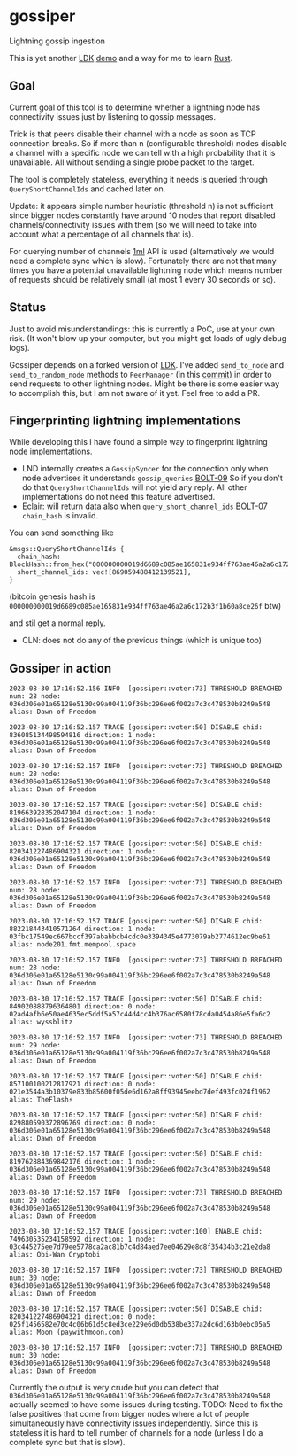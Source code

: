 # gossiper
Lightning gossip ingestion

This is yet another [LDK](https://lightningdevkit.org/) [demo](https://github.com/lightningdevkit/ldk-sample) and a way for me to learn [Rust](https://www.rust-lang.org/).

## Goal

Current goal of this tool is to determine whether a lightning node has connectivity issues just by listening to gossip messages. 

Trick is that peers disable their channel with a node as soon as TCP connection breaks. So if more than n (configurable threshold) nodes disable a channel with a specific node we can tell with a high probability that it is unavailable.
All without sending a single probe packet to the target.

The tool is completely stateless, everything it needs is queried through `QueryShortChannelIds` and cached later on. 

Update: it appears simple number heuristic (threshold n) is not sufficient since bigger nodes constantly have around 10 nodes that report disabled channels/connectivity issues with them (so we will need to take into account what a percentage of all channels that is).

For querying number of channels [1ml](https://1ml.com/) API is used (alternatively we would need a complete sync which is slow). Fortunately there are not that many times you have a potential unavailable lightning node which means number of requests should be relatively small (at most 1 every 30 seconds or so).

## Status

Just to avoid misunderstandings: this is currently a PoC, use at your own risk. (It won't blow up your computer, but you might get loads of ugly debug logs).

Gossiper depends on a forked version of [LDK](https://github.com/fiksn/rust-lightning). I've added `send_to_node` and `send_to_random_node` methods to `PeerManager` (in this [commit](https://github.com/lightningdevkit/rust-lightning/commit/c6dbecaf24661df2b12ceb9fd2ec04937250c7eb)) in order to send requests to other lightning nodes. Might be there is some easier way to accomplish this, but I am not aware of it yet. Feel free to add a PR.

## Fingerprinting lightning implementations

While developing this I have found a simple way to fingerprint lightning node implementations.

* LND internally creates a `GossipSyncer` for the connection only when node advertises it understands `gossip_queries` [BOLT-09](https://github.com/lightning/bolts/blob/master/09-features.md)
  So if you don't do that `QueryShortChannelIds` will not yield any reply. All other implementations do not need this feature advertised.
* Eclair: will return data also when `query_short_channel_ids` [BOLT-07](https://github.com/lightning/bolts/blob/master/07-routing-gossip.md) `chain_hash` is invalid.

You can send something like
```
&msgs::QueryShortChannelIds {
  chain_hash: BlockHash::from_hex("000000000019d6689c085ae165831e934ff763ae46a2a6c172b3f1b60a8ce27f"),
  short_channel_ids: vec![869059488412139521],
}
``` 
(bitcoin genesis hash is `000000000019d6689c085ae165831e934ff763ae46a2a6c172b3f1b60a8ce26f` btw)

and stil get a normal reply.

* CLN: does not do any of the previous things (which is unique too)

## Gossiper in action

```
2023-08-30 17:16:52.156 INFO  [gossiper::voter:73] THRESHOLD BREACHED num: 28 node: 036d306e01a65128e5130c99a004119f36bc296ee6f002a7c3c478530b8249a548 alias: Dawn of Freedom

2023-08-30 17:16:52.157 TRACE [gossiper::voter:50] DISABLE chid: 836085134498594816 direction: 1 node: 036d306e01a65128e5130c99a004119f36bc296ee6f002a7c3c478530b8249a548 alias: Dawn of Freedom

2023-08-30 17:16:52.157 INFO  [gossiper::voter:73] THRESHOLD BREACHED num: 28 node: 036d306e01a65128e5130c99a004119f36bc296ee6f002a7c3c478530b8249a548 alias: Dawn of Freedom

2023-08-30 17:16:52.157 TRACE [gossiper::voter:50] DISABLE chid: 819663928352047104 direction: 1 node: 036d306e01a65128e5130c99a004119f36bc296ee6f002a7c3c478530b8249a548 alias: Dawn of Freedom

2023-08-30 17:16:52.157 TRACE [gossiper::voter:50] DISABLE chid: 820341227486904321 direction: 1 node: 036d306e01a65128e5130c99a004119f36bc296ee6f002a7c3c478530b8249a548 alias: Dawn of Freedom

2023-08-30 17:16:52.157 INFO  [gossiper::voter:73] THRESHOLD BREACHED num: 28 node: 036d306e01a65128e5130c99a004119f36bc296ee6f002a7c3c478530b8249a548 alias: Dawn of Freedom

2023-08-30 17:16:52.157 TRACE [gossiper::voter:50] DISABLE chid: 882218443410571264 direction: 1 node: 03fbc17549ec667bccf397ababbcb4cdc0e3394345e4773079ab2774612ec9be61 alias: node201.fmt.mempool.space

2023-08-30 17:16:52.157 INFO  [gossiper::voter:73] THRESHOLD BREACHED num: 28 node: 036d306e01a65128e5130c99a004119f36bc296ee6f002a7c3c478530b8249a548 alias: Dawn of Freedom

2023-08-30 17:16:52.157 TRACE [gossiper::voter:50] DISABLE chid: 849020888796364801 direction: 0 node: 02ad4afb6e50ae4635ec5ddf5a57c44d4cc4b376ac6580f78cda0454a86e5fa6c2 alias: wyssblitz

2023-08-30 17:16:52.157 INFO  [gossiper::voter:73] THRESHOLD BREACHED num: 29 node: 036d306e01a65128e5130c99a004119f36bc296ee6f002a7c3c478530b8249a548 alias: Dawn of Freedom

2023-08-30 17:16:52.157 TRACE [gossiper::voter:50] DISABLE chid: 857100100212817921 direction: 0 node: 021e3544a3b10379e833b85600f05de6d162a8ff93945eebd7def493fc024f1962 alias: TheFlash⚡

2023-08-30 17:16:52.157 TRACE [gossiper::voter:50] DISABLE chid: 829880590372896769 direction: 0 node: 036d306e01a65128e5130c99a004119f36bc296ee6f002a7c3c478530b8249a548 alias: Dawn of Freedom

2023-08-30 17:16:52.157 TRACE [gossiper::voter:50] DISABLE chid: 819762884369842176 direction: 1 node: 036d306e01a65128e5130c99a004119f36bc296ee6f002a7c3c478530b8249a548 alias: Dawn of Freedom

2023-08-30 17:16:52.157 INFO  [gossiper::voter:73] THRESHOLD BREACHED num: 29 node: 036d306e01a65128e5130c99a004119f36bc296ee6f002a7c3c478530b8249a548 alias: Dawn of Freedom

2023-08-30 17:16:52.157 TRACE [gossiper::voter:100] ENABLE chid: 749630535234158592 direction: 1 node: 03c445275ee7d79ee5778ca2ac81b7c4d84aed7ee04629e8d8f35434b3c21e2da8 alias: Obi-Wan Cryptobi

2023-08-30 17:16:52.157 INFO  [gossiper::voter:73] THRESHOLD BREACHED num: 30 node: 036d306e01a65128e5130c99a004119f36bc296ee6f002a7c3c478530b8249a548 alias: Dawn of Freedom

2023-08-30 17:16:52.157 TRACE [gossiper::voter:50] DISABLE chid: 820341227486904321 direction: 0 node: 025f1456582e70c4c06b61d5c8ed3ce229e6d0db538be337a2dc6d163b0ebc05a5 alias: Moon (paywithmoon.com)

2023-08-30 17:16:52.157 INFO  [gossiper::voter:73] THRESHOLD BREACHED num: 30 node: 036d306e01a65128e5130c99a004119f36bc296ee6f002a7c3c478530b8249a548 alias: Dawn of Freedom
```

Currently the output is very crude but you can detect that `036d306e01a65128e5130c99a004119f36bc296ee6f002a7c3c478530b8249a548` actually seemed to have some issues during testing.
TODO: Need to fix the false positives that come from bigger nodes where a lot of people simultaneously have connectivity issues independently. Since this is stateless it is hard to tell number of channels for a node (unless I do a complete sync but that is slow).
